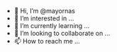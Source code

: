 - 👋 Hi, I’m @mayornas
- 👀 I’m interested in ...
- 🌱 I’m currently learning ...
- 💞️ I’m looking to collaborate on ...
- 📫 How to reach me ...

<!---
mayornas/mayornas is a ✨ special ✨ repository because its `README.md` (this file) appears on your GitHub profile.
You can click the Preview link to take a look at your changes.
--->
